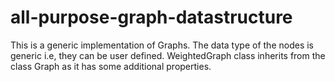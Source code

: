 # all-purpose-graph-datastructure

This is a generic implementation of Graphs. The data type of the nodes is generic i.e, they can be user defined.
WeightedGraph class inherits from the class Graph as it has some additional properties.
